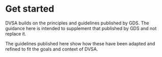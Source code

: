 # Get started

DVSA builds on the principles and guidelines published by GDS. The guidance here is intended to supplement that published by GDS and not replace it.

The guidelines published here show how these have been adapted and refined to fit the goals and context of DVSA.
